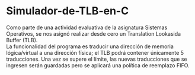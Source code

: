 # Simulador-de-TLB-en-C
Como parte de una actividad evaluativa de la asignatura Sistemas Operativos, se nos asignó realizar desde cero un Translation Lookasida Buffer (TLB).  
La funcionalidad del programa es traducir una dirección de memoria lógica/virtual a una dirección física; el TLB podrá contener únicamente 5 traducciones. Una vez se supere el límite, las nuevas traducciones que se ingresen serán guardadas pero se aplicará una política de reemplazo FIFO.
